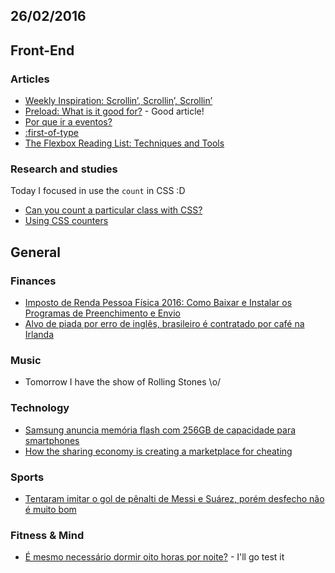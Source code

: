 26/02/2016
----------

## Front-End

### Articles

- [Weekly Inspiration: Scrollin’, Scrollin’, Scrollin’](http://webdesign.tutsplus.com/articles/weekly-inspiration-scrollin-scrollin-scrollin--cms-25486)  
- [Preload: What is it good for?](https://www.smashingmagazine.com/2016/02/preload-what-is-it-good-for/) - Good article!
- [Por que ir a eventos?](https://medium.com/coderockr-way/por-que-ir-a-eventos-cd9fdf937c11#.6692hrbxr) 
- [:first-of-type](https://css-tricks.com/almanac/selectors/f/first-of-type/)
- [The Flexbox Reading List: Techniques and Tools](https://www.smashingmagazine.com/2016/02/the-flexbox-reading-list/)

### Research and studies

Today I focused in use the `count` in CSS :D

* [Can you count a particular class with CSS?](http://stackoverflow.com/questions/26841805/can-you-count-a-particular-class-with-css
) 
* [Using CSS counters](https://developer.mozilla.org/en-US/docs/Web/CSS/CSS_Lists_and_Counters/Using_CSS_counters)

## General 
 
### Finances

- [Imposto de Renda Pessoa Física 2016: Como Baixar e Instalar os Programas de Preenchimento e Envio](http://blogdouo.blogspot.com/2016/02/imposto-de-renda-pessoa-fisica-2016.html)
- [Alvo de piada por erro de inglês, brasileiro é contratado por café na Irlanda](http://www.bbc.com/portuguese/noticias/2016/02/160224_piada_frango_cafe_irlanda_brasileiros_rb)

### Music

- Tomorrow I have the show of Rolling Stones \o/

### Technology

- [Samsung anuncia memória flash com 256GB de capacidade para smartphones](http://idgnow.com.br/mobilidade/2016/02/25/samsung-anuncia-memoria-flash-com-256gb-de-capacidade-para-smartphones/#sthash.ZQvC2ffi.dpuf)
- [How the sharing economy is creating a marketplace for cheating](https://medium.com/bright/the-cheating-economy-37edcee29ee#.j4x8vb6ks) 

### Sports

- [Tentaram imitar o gol de pênalti de Messi e Suárez, porém desfecho não é muito bom](http://torcedores.com/noticias/2016/02/tentaram-imitar-o-gol-de-penalti-de-messi-e-suarez-porem-desfecho-nao-e-muito-bom-veja)

### Fitness & Mind

- [É mesmo necessário dormir oito horas por noite?]( http://noticias.terra.com.br/e-mesmo-necessario-dormir-oito-horas-por-noite,5e3c80e3b395088505dc886c41f8dcd5hxfopmh1.html) - I'll go test it
